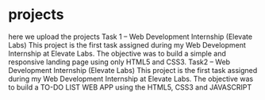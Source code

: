  # projects 
 here we upload the  projects
 Task 1 – Web Development Internship (Elevate Labs) This project is the first task assigned during my Web Development Internship at Elevate Labs. The objective was to build a simple and responsive landing page using only HTML5 and CSS3. 
Task2 – Web Development Internship (Elevate Labs) This project is the first task assigned during my Web Development Internship at Elevate Labs. The objective was to build a TO-DO LIST WEB APP using the HTML5, CSS3 and JAVASCRIPT
